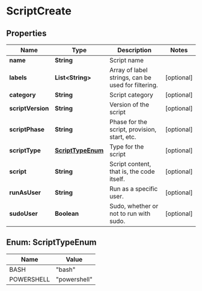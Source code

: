 

# ScriptCreate

## Properties

Name | Type | Description | Notes
------------ | ------------- | ------------- | -------------
**name** | **String** | Script name | 
**labels** | **List&lt;String&gt;** | Array of label strings, can be used for filtering. |  [optional]
**category** | **String** | Script category |  [optional]
**scriptVersion** | **String** | Version of the script |  [optional]
**scriptPhase** | **String** | Phase for the script, provision, start, etc. |  [optional]
**scriptType** | [**ScriptTypeEnum**](#ScriptTypeEnum) | Type for the script |  [optional]
**script** | **String** | Script content, that is, the code itself. |  [optional]
**runAsUser** | **String** | Run as a specific user. |  [optional]
**sudoUser** | **Boolean** | Sudo, whether or not to run with sudo. |  [optional]



## Enum: ScriptTypeEnum

Name | Value
---- | -----
BASH | &quot;bash&quot;
POWERSHELL | &quot;powershell&quot;



